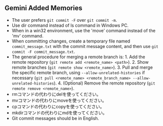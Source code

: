 ## Gemini Added Memories
- The user prefers `git commit -F` over `git commit -m`.
- Use dir command instead of ls command in Windows PC.
- When in a win32 environment, use the 'move' command instead of the 'mv' command.
- When committing changes, create a temporary file named `commit_message.txt` with the commit message content, and then use `git commit -F commit_message.txt`.
- The general procedure for merging a remote branch is: 1. Add the remote repository (`git remote add <remote_name> <path>`). 2. Show remote branches (`git remote show <remote_name>`). 3. Pull and merge the specific remote branch, using `--allow-unrelated-histories` if necessary (`git pull <remote_name> <remote_branch_name> --allow-unrelated-histories`). 4. (Optional) Remove the remote repository (`git remote remove <remote_name>`).
- rmコマンドの代わりにdelを使ってください。
- mvコマンドの代わりにmoveを使ってください。
- cpコマンドの代わりにcopyを使ってください。
- mkdirコマンドの代わりにmdを使ってください。
- Git commit messages should be in English.